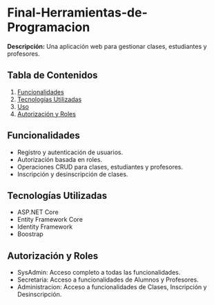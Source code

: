# Final-Herramientas-de-Programacion

**Descripción:** Una aplicación web para gestionar clases, estudiantes y profesores.

## Tabla de Contenidos
1. [Funcionalidades](#funcionalidades)
2. [Tecnologías Utilizadas](#tecnologías-utilizadas)
3. [Uso](#uso)
4. [Autorización y Roles](#autorización-y-roles)

## Funcionalidades

- Registro y autenticación de usuarios.
- Autorización basada en roles.
- Operaciones CRUD para clases, estudiantes y profesores.
- Inscripción y desinscripción de clases.

## Tecnologías Utilizadas

- ASP.NET Core
- Entity Framework Core
- Identity Framework
- Boostrap

## Autorización y Roles

- SysAdmin: Acceso completo a todas las funcionalidades.
- Secretaria: Acceso a funcionalidades de Alumnos y Profesores.
- Administracion: Acceso a funcionalidades de Clases, Inscripción y Desinscripción.

